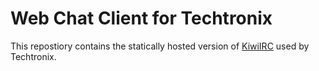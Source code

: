 # Web Chat Client for Techtronix

This repostiory contains the statically hosted version of [KiwiIRC](https://github.com/kiwiirc/kiwiirc) used by Techtronix.
